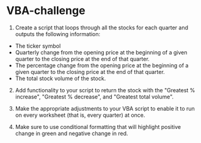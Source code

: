 # VBA-challenge

1. Create a script that loops through all the stocks for each quarter and outputs the following information:
* The ticker symbol
* Quarterly change from the opening price at the beginning of a given quarter to the closing price at the end of that quarter.
* The percentage change from the opening price at the beginning of a given quarter to the closing price at the end of that quarter.
* The total stock volume of the stock. 

2. Add functionality to your script to return the stock with the "Greatest % increase", "Greatest % decrease", and "Greatest total volume". 

3. Make the appropriate adjustments to your VBA script to enable it to run on every worksheet (that is, every quarter) at once.

4. Make sure to use conditional formatting that will highlight positive change in green and negative change in red.
